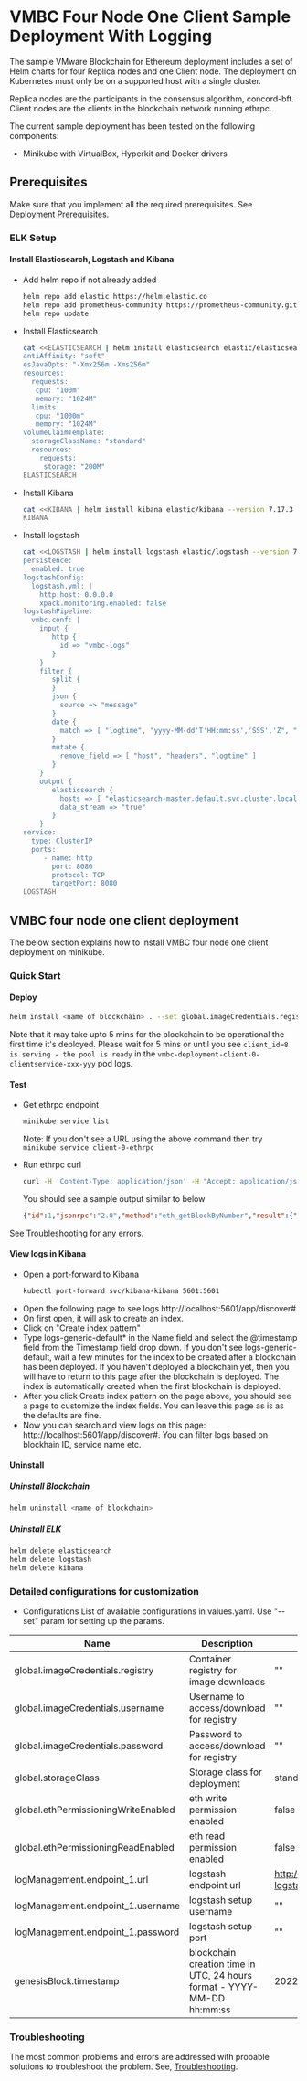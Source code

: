 # VMBC Four Node One Client Sample Deployment With Logging
The sample VMware Blockchain for Ethereum deployment includes a set of Helm charts for four Replica nodes and one Client node. The deployment on Kubernetes must only be on a supported host with a single cluster. 

Replica nodes are the participants in the consensus algorithm, concord-bft. Client nodes are the clients in the blockchain network running ethrpc.

The current sample deployment has been tested on the following components:
-	Minikube with VirtualBox, Hyperkit and Docker drivers

## Prerequisites
Make sure that you implement all the required prerequisites. See [Deployment Prerequisites](./../README.md).

### ELK Setup

#### Install Elasticsearch, Logstash and Kibana
- Add helm repo if not already added
     ```sh
     helm repo add elastic https://helm.elastic.co
     helm repo add prometheus-community https://prometheus-community.github.io/helm-charts
     helm repo update
     ```
- Install Elasticsearch
     ```sh
     cat <<ELASTICSEARCH | helm install elasticsearch elastic/elasticsearch --version 7.17.3 -f -
     antiAffinity: "soft"
     esJavaOpts: "-Xmx256m -Xms256m"
     resources:
       requests:
        cpu: "100m"
        memory: "1024M"
       limits:
        cpu: "1000m"
        memory: "1024M"
     volumeClaimTemplate:
       storageClassName: "standard"
       resources:
         requests:
          storage: "200M"
     ELASTICSEARCH
     ```
- Install Kibana
     ```sh
     cat <<KIBANA | helm install kibana elastic/kibana --version 7.17.3 -f -
     KIBANA
     ```

- Install logstash
     ```sh
     cat <<LOGSTASH | helm install logstash elastic/logstash --version 7.17.3 -f -
     persistence:
       enabled: true
     logstashConfig:
       logstash.yml: |
         http.host: 0.0.0.0
         xpack.monitoring.enabled: false
     logstashPipeline:
       vmbc.conf: | 
         input {
            http {
              id => "vmbc-logs"
            }
         }
         filter {
            split {
            }
            json {
              source => "message"
            }
            date {
              match => [ "logtime", "yyyy-MM-dd'T'HH:mm:ss','SSS','Z", "yyyy-MM-dd HH:mm:ss','SSS" ]
            }
            mutate {
              remove_field => [ "host", "headers", "logtime" ]
            }
         }
         output {
            elasticsearch {
              hosts => [ "elasticsearch-master.default.svc.cluster.local:9200" ]
              data_stream => "true"
            }
         }
     service:
       type: ClusterIP
       ports:
          - name: http
            port: 8080
            protocol: TCP
            targetPort: 8080
     LOGSTASH
     ```

## VMBC four node one client deployment

The below section explains how to install VMBC four node one client deployment on minikube.

### Quick Start
#### Deploy
```sh
helm install <name of blockchain> . --set global.imageCredentials.registry=<registry address> --set global.imageCredentials.username=<username> --set global.imageCredentials.password=<password>i
```
Note that it may take upto 5 mins for the blockchain to be operational the first time it's deployed. Please wait for 5 mins or until you see ```client_id=8 is serving - the pool is ready``` in the ```vmbc-deployment-client-0-clientservice-xxx-yyy``` pod logs.

#### Test
- Get ethrpc endpoint
    ```sh
    minikube service list
    ```
  Note: If you don't see a URL using the above command then try ```minikube service client-0-ethrpc```
  
- Run ethrpc curl
    ```sh
    curl -H 'Content-Type: application/json' -H "Accept: application/json" -d '{"id": 1, "jsonrpc": "2.0", "method": "eth_getBlockByNumber", "params": ["0x00", true]}' <ethrpc url from above>
    ```
  You should see a sample output similar to below
    ```json
    {"id":1,"jsonrpc":"2.0","method":"eth_getBlockByNumber","result":{"extraData":"0x","gasLimit":"0x7fffffffffffffff","gasUsed":"0x0","hash":"0x92e4414494ec1b4752faea0d80e79f618d447743f32eff4153c5e391be1d1a88","miner":"0x52a06a6cBEF9543244C530F52b602712FE5dfb74","nonce":"0x0000000000000000","number":"0x0","parentHash":"0x0000000000000000000000000000000000000000000000000000000000000000","size":1,"stateRoot":"0xc5d2460186f7233c927e7db2dcc703c0e500b653ca82273b7bfad8045d85a470","timestamp":"0x1669680399","transactions":[{"blockHash":"0x92e4414494ec1b4752faea0d80e79f618d447743f32eff4153c5e391be1d1a88","blockNumber":"0x0","contractAddress":"0x","from":"0x0000000000000000000000000000000000000000","gas":"0x0","gasPrice":0,"hash":"0x77f5bd9e7dbe2c2772f58f53431dfdfa205991ec4ff0b2bc385adecefd8895be","input":"0x","logs":[],"nonce":"0x0","to":"0xfb389874fb4e03182a7358275eaf78008775c7ed","transactionIndex":"0x0","value":"0x0000000000000000000000000000000000000000000000007fffffffffffffff"}]}}
    ```
See [Troubleshooting](./../Troubleshooting.md) for any errors.

#### View logs in Kibana
- Open a port-forward to Kibana
    ```sh
    kubectl port-forward svc/kibana-kibana 5601:5601
    ```
- Open the following page to see logs
http://localhost:5601/app/discover#
- On first open, it will ask to create an index.
 - Click on "Create index pattern"
 - Type logs-generic-default* in the Name field and select the @timestamp field from the Timestamp field drop down.
   If you don't see logs-generic-default, wait a few minutes for the index to be created after a blockchain has been deployed.
   If you haven't deployed a blockchain yet, then you will have to return to this page after the blockchain is deployed.
   The index is automatically created when the first blockchain is deployed.
 - After you click Create index pattern on the page above, you should see a page to customize the index fields.
   You can leave this page as is as the defaults are fine.
 - Now you can search and view logs on this page: http://localhost:5601/app/discover#. You can filter logs based on blockhain ID, service name etc.

#### Uninstall
##### Uninstall Blockchain
```sh
helm uninstall <name of blockchain>
```
##### Uninstall ELK
```sh
helm delete elasticsearch 
helm delete logstash
helm delete kibana
```

### Detailed configurations for customization

- Configurations
  List of available configurations in values.yaml. Use "--set" param for setting up the params.

| Name                             | Description                                      | Value                       | Type      |
|----------------------------------|--------------------------------------------------|-----------------------------|-----------|
| global.imageCredentials.registry | Container registry for image downloads           | ""                          | Mandatory |
| global.imageCredentials.username | Username to access/download for registry         | ""                          | Mandatory |
| global.imageCredentials.password | Password to access/download for registry         | ""                          | Mandatory |
| global.storageClass              | Storage class for deployment                     | standard                    | Optional  |
| global.ethPermissioningWriteEnabled | eth write permission enabled                  | false                       | Optional  |
| global.ethPermissioningReadEnabled  | eth read permission enabled                   | false                       | Optional  |
| logManagement.endpoint_1.url        | logstash endpoint url                         | http://logstash-logstash.default.svc.cluster.local | Optional |
| logManagement.endpoint_1.username   | logstash setup username                       | ""                          | Optional  |
| logManagement.endpoint_1.password   | logstash setup port                           | ""                          | Optional  |
| genesisBlock.timestamp           | blockchain creation time in UTC, 24 hours format - YYYY-MM-DD hh:mm:ss | 2022-12-02 00:01:00 | Optional |

### Troubleshooting
The most common problems and errors are addressed with probable solutions to troubleshoot the problem. See, [Troubleshooting](./../Troubleshooting.md).
